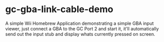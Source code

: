 # gc-gba-link-cable-demo
A simple Wii Homebrew Application demonstrating a simple GBA input viewer, just connect a GBA to the GC Port 2 and start it, it'll automatically send out the input stub and display whats currently pressed on screen.
